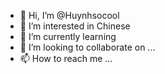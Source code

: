 - 👋 Hi, I’m @Huynhsocool
- 👀 I’m interested in Chinese
- 🌱 I’m currently learning 
- 💞️ I’m looking to collaborate on ...
- 📫 How to reach me ...

<!---
Huynhsocool/Huynhsocool is a ✨ special ✨ repository because its `README.md` (this file) appears on your GitHub profile.
You can click the Preview link to take a look at your changes.
--->
